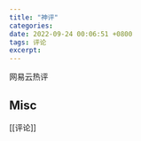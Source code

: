 ```yaml
---
title: "神评"
categories: 
date: 2022-09-24 00:06:51 +0800
tags: 评论
excerpt: 
---
```


网易云热评









## Misc

[[评论]]


